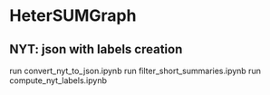 # HeterSUMGraph
## NYT: json with labels creation
run convert_nyt_to_json.ipynb
run filter_short_summaries.ipynb
run compute_nyt_labels.ipynb

